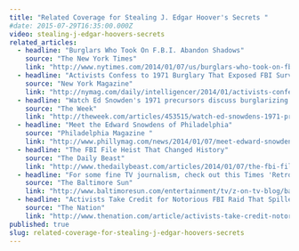 ```yaml
---
title: "Related Coverage for Stealing J. Edgar Hoover's Secrets "
#date: 2015-07-29T16:35:00.000Z
video: stealing-j-edgar-hoovers-secrets
related_articles:
  - headline: "Burglars Who Took On F.B.I. Abandon Shadows"
    source: "The New York Times"
    link: "http://www.nytimes.com/2014/01/07/us/burglars-who-took-on-fbi-abandon-shadows.html?hp&_r=0"
  - headline: "Activists Confess to 1971 Burglary That Exposed FBI Surveillance"
    source: "New York Magazine"
    link: "http://nymag.com/daily/intelligencer/2014/01/activists-confess-to-1971-fbi-office-burglary.html"
  - headline: "Watch Ed Snowden's 1971 precursors discuss burglarizing the FBI"
    source: "The Week"
    link: "http://theweek.com/articles/453515/watch-ed-snowdens-1971-precursors-discuss-burglarizing-fbi"
  - headline: "Meet the Edward Snowdens of Philadelphia"
    source: "Philadelphia Magazine "
    link: "http://www.phillymag.com/news/2014/01/07/meet-edward-snowdens-philadelphia/"
  - headline: "The FBI File Heist That Changed History"
    source: "The Daily Beast"
    link: "http://www.thedailybeast.com/articles/2014/01/07/the-fbi-file-heist-that-changed-history.html"
  - headline: "For some fine TV journalism, check out this Times 'Retro' video"
    source: "The Baltimore Sun"
    link: "http://www.baltimoresun.com/entertainment/tv/z-on-tv-blog/bal-new-york-times-video-1971-fbi-theft-retro-report-shines-20140107-story.html"
  - headline: "Activists Take Credit for Notorious FBI Raid That Spilled Secrets—Forty-two Years Ago"
    source: "The Nation"
    link: "http://www.thenation.com/article/activists-take-credit-notorious-fbi-raid-spilled-secrets-forty-two-years-ago/"
published: true
slug: related-coverage-for-stealing-j-edgar-hoovers-secrets
---
```


